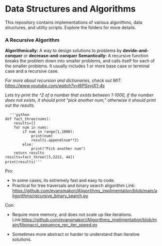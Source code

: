 # Data Structures and Algorithms
This repository contains implementations of various algorithms, data structures, and utility scripts. Explore the folders for more details.

### A Recursive Algorithm 
**Algorithmically:** A way to design solutions to problems by **devide-and-conquer**  or **decrease-and-conquer**
**Semantically:** A recursive function breaks the problem down into smaller problems, and calls itself for each of the smaller problems. 
It usually includes 1 or more base case or terminal case and a recursive case.

*For more about recursion and dictionaries, check out MIT: https://www.youtube.com/watch?v=WPSeyjX1-4s* 

*Lets try print the ^2 of a number that exists between 1-1000, if the number does not exists, it should print "pick another num," otherwise it should print out the results.*

<pre> <code> '''python
def fact_three(nums):
    results=[]
    for num in nums:
        if num in range(1,1000):
            print(num)
            results.append(num**2)  
        else:
            print("Pick another num")
    return results        
results=fact_three([5,2222, 44])
print(results)'''</code> </pre>
     
Pro: 
- In some cases, its extremely fast and easy to code. 
- Practical for tree traversals and binary search aligorithm
Link: https://github.com/evansmakori/Aligorithms_implimentation/blob/main/aligorithms/recursive_binary_search.py

Con: 
- Require more memory, and does not scale up like iterations. 
Link:https://github.com/evansmakori/Aligorithms_implimentation/blob/main/fibonacci_sequence_rec_iter_speed.py

- Sometimes more abstract or harder to understand than iterative solutions.
